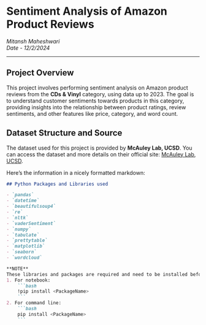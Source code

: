 # **Sentiment Analysis of Amazon Product Reviews**

 _Mitansh Maheshwari_  
_Date - 12/2/2024_

---

## Project Overview
This project involves performing sentiment analysis on Amazon product reviews from the **CDs & Vinyl** category, using data up to 2023. The goal is to understand customer sentiments towards products in this category, providing insights into the relationship between product ratings, review sentiments, and other features like price, category, and word count.

## Dataset Structure and Source

The dataset used for this project is provided by **McAuley Lab, UCSD**. You can access the dataset and more details on their official site: [McAuley Lab, UCSD](https://amazon-reviews-2023.github.io/).

Here’s the information in a nicely formatted markdown:

```markdown
## Python Packages and Libraries used

- `pandas`
- `datetime`
- `beautifulsoup4`
- `re`
- `nltk`
- `vaderSentiment`
- `numpy`
- `tabulate`
- `prettytable`
- `matplotlib`
- `seaborn`
- `wordcloud`

**NOTE**  
These libraries and packages are required and need to be installed before running the notebook. To install them, simply run:
1. For notebook:
    ```bash
    !pip install <PackageName>
    ```
2. For command line:
    ```bash
    pip install <PackageName>
    ```
